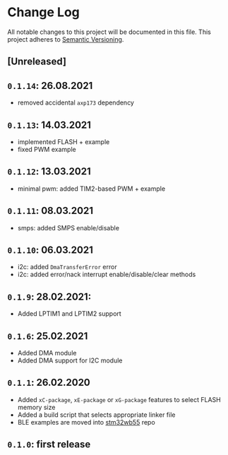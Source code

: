 # Change Log

All notable changes to this project will be documented in this file.
This project adheres to [Semantic Versioning](http://semver.org/).

## [Unreleased]

## `0.1.14`: 26.08.2021

* removed accidental `axp173` dependency

## `0.1.13`: 14.03.2021

* implemented FLASH + example
* fixed PWM example

## `0.1.12`: 13.03.2021

* minimal pwm: added TIM2-based PWM + example

## `0.1.11`: 08.03.2021

* smps: added SMPS enable/disable

## `0.1.10`: 06.03.2021

* i2c: added `DmaTransferError` error
* i2c: added error/nack interrupt enable/disable/clear methods

## `0.1.9`: 28.02.2021:

* Added LPTIM1 and LPTIM2 support

## `0.1.6`: 25.02.2021

* Added DMA module
* Added DMA support for I2C module

## `0.1.1`: 26.02.2020

* Added `xC-package`, `xE-package` or `xG-package` features to select FLASH memory size
* Added a build script that selects appropriate linker file
* BLE examples are moved into [stm32wb55] repo

[stm32wb55]: https://github.com/eupn/stm32wb55

## `0.1.0`: first release
